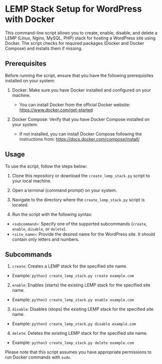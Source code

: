# LEMP Stack Setup for WordPress with Docker

This command-line script allows you to create, enable, disable, and delete a LEMP (Linux, Nginx, MySQL, PHP) stack for hosting a WordPress site using Docker. The script checks for required packages (Docker and Docker Compose) and installs them if missing.

## Prerequisites

Before running the script, ensure that you have the following prerequisites installed on your system:

1. Docker: Make sure you have Docker installed and configured on your machine.
   - You can install Docker from the official Docker website: https://www.docker.com/get-started

2. Docker Compose: Verify that you have Docker Compose installed on your system.
   - If not installed, you can install Docker Compose following the instructions from: https://docs.docker.com/compose/install/

## Usage

To use the script, follow the steps below:

1. Clone this repository or download the `create_lemp_stack.py` script to your local machine.

2. Open a terminal (command prompt) on your system.

3. Navigate to the directory where the `create_lemp_stack.py` script is located.

4. Run the script with the following syntax:




- `<subcommand>`: Specify one of the supported subcommands (`create`, `enable`, `disable`, or `delete`).
- `<site_name>`: Provide the desired name for the WordPress site. It should contain only letters and numbers.

## Subcommands

1. `create`: Creates a LEMP stack for the specified site name.
- Example: `python3 create_lemp_stack.py create example.com`

2. `enable`: Enables (starts) the existing LEMP stack for the specified site name.
- Example: `python3 create_lemp_stack.py enable example.com`

3. `disable`: Disables (stops) the existing LEMP stack for the specified site name.
- Example: `python3 create_lemp_stack.py disable example.com`

4. `delete`: Deletes the existing LEMP stack for the specified site name.
- Example: `python3 create_lemp_stack.py delete example.com`

Please note that this script assumes you have appropriate permissions to run Docker commands with `sudo`.




